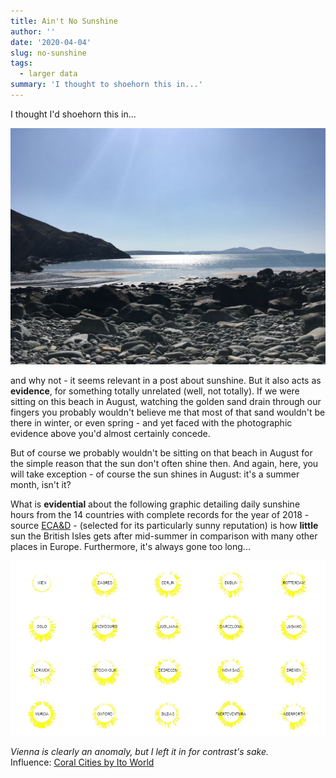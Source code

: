 ```yaml
---
title: Ain't No Sunshine
author: ''
date: '2020-04-04'
slug: no-sunshine
tags:
  - larger data
summary: 'I thought to shoehorn this in...'
---
```


I thought I'd shoehorn this in...

![](/assets/melgy.jpg)

and why not - it seems relevant in a post about sunshine. But it also acts as **evidence**, for something totally unrelated (well, not totally). If we were sitting on this beach in August, watching the golden sand drain through our fingers you probably wouldn't believe me that most of that sand wouldn't be there in winter, or even spring - and yet faced with the photographic evidence above you'd almost certainly concede.

But of course we probably wouldn't be sitting on that beach in August for the simple reason that the sun don't often shine then. And again, here, you will take exception - of course the sun shines in August: it's a summer month, isn't it?

What is **evidential** about the following graphic detailing daily sunshine hours from the 14 countries with complete records for the year of 2018 - source [ECA&D](https://www.ecad.eu/) - (selected for its particularly sunny reputation) is how **little** sun the British Isles gets after mid-summer in comparison with many other places in Europe. Furthermore, it's always gone too long...

![](/assets/shine.jpeg)

*Vienna is clearly an anomaly, but I left it in for contrast's sake.*  
Influence: [Coral Cities by Ito World](https://www.archdaily.com/908260/coral-cities-the-worlds-most-liveable-cities-visualized)